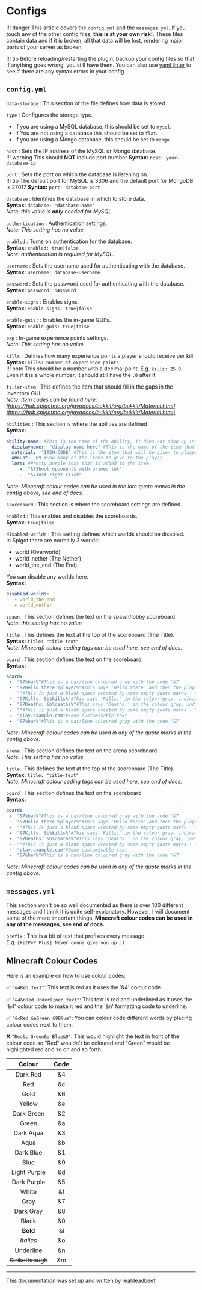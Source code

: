 #  Configs

!!! danger
    This article covers the `config.yml` and the `messages.yml`. If you touch any of the other config files, **this is at**
    **your own risk!**. These files contain data and if it is broken, all that data will be lost, rendering major parts of your
    server as broken.

!!! tip
    Before reloading/restarting the plugin, backup your config files so that if anything goes wrong, you still have them. You can
    also use [yaml linter](http://www.yamllint.com/) to see if there are any syntax errors in your config

## `config.yml`

`data-storage`
: This section of the file defines how data is stored.

`type`
: Configures the storage type.

- If you are using a MySQL database, this should be set to `mysql`.
- If You are not using a database this should be set to `flat`.
- If you are using a Mongo database, this should be set to `mongo`.

`host`
: Sets the IP address of the MySQL or Mongo database.  
!!! warning
    This should **NOT** include port number
**Syntax:** `host: your-database-ip`  

`port`
: Sets the port on which the database is listening on.  
!!! tip
    The default port for MySQL is 3306 and the default
    port for MongoDB is 27017
**Syntax:** `port: database-port`

`database`
: Identifies the database in which to store data.  
**Syntax:** `database: "database-name"`  
*Note: this value is **only** needed for MySQL.*

`authentication`
: Authentication settings.  
*Note: This setting has no value.*

`enabled`
: Turns on authentication for the database.  
**Syntax:** `enabled: true|false`  
*Note: authentication is required for MySQL.*

`username`
: Sets the username used for authenticating with the database.  
**Syntax:** `username: database-username`

`password`
: Sets the password used for authenticating with the database.  
**Syntax:** `password: p4ssw0rd`

`enable-signs`
: Enables signs.  
**Syntax:** `enable-signs: true|false`

`enable-guis:`
: Enables the in-game GUI's.  
**Syntax:** `enable-guis: true|false`

`exp`
: In-game experience points settings.  
*Note: This setting has no value.*

`kills`
: Defines how many experience points a player should receive per kill.  
**Syntax:** `kills: number-of-experience-points`  
!!! note
    This should be a number with a decimal point. E.g. `kills: 25.0`. Even if it is a whole number, it should still have the `.0` after it.

`filler-item`
: This defines the item that should fill in the gaps in the inventory GUI.  
*Note: Item codes can be found here: [https://hub.spigotmc.org/javadocs/bukkit/org/bukkit/Material.html](https://hub.spigotmc.org/javadocs/bukkit/org/bukkit/Material.html)*

`abilities`
: This section is where the abilities are defined  
**Syntax:**
```yaml
ability-name: #This is the name of the ability, it does not show up in-game.
  displayname:  "display-name-here" #This is the name of the item that will give the ability.
  material:  "ITEM-CODE" #This is the item that will be given to player, item codes can be found here: https://hub.spigotmc.org/javadocs/bukkit/org/bukkit/Material.html
  amount:  69 #How many of the items to give to the player.
  lore: #Pretty purple text that is added to the item.
     -  "&7Shoot opponents with primed tnt"
     -  "&7Just right click"
```
*Note: Minecraft colour codes can be used in the lore quote marks in the config above, see end of docs.*

`scoreboard`
: This section is where the scoreboard settings are defined.

`enabled`
: This enables and disables the scoreboards.  
**Syntax:** `true|false`

`disabled-worlds`
: This setting defines which worlds should be disabled.  
In Spigot there are normally 3 worlds:

- world (Overworld)
- world_nether (The Nether)
- world_the_end (The End)

You can disable any worlds here.  
**Syntax:** 
```yaml
disabled-worlds:
   - world_the_end
   - world_nether
```
`spawn`
: This section defines the text on the spawn/lobby scoreboard.  
*Note: this setting has no value*

`title`
: This defines the text at the top of the scoreboard (The Title).  
**Syntax:** `title: "title-text"`  
*Note: Minecraft colour coding tags can be used here, see end of docs.*

`board`
: This section defines the text on the scoreboard  
**Syntax:**
```yaml
board:
 -  "&7%bar%"#This is a bar/line coloured gray with the code '&7'
 -  "&7Hello there %player%"#This says 'Hello there' and then the players username, defined by '%player%' in the colour gray, indicated by '&7'.
 -  ""#This is just a blank space created by some empty quote marks - You could put some text in here.
 -  "&7Kills: &b%kills%"#This says 'Kills:' in the colour gray, indicated by the colour code '&7' followed by the number of kills, indicated by '%kills%' in the colour aqua, indicated by '&b'.
 -  "&7Deaths: &b%deaths%"#This says 'Deaths:' in the colour gray, indicated by the colour code '&7' followed by the number of deaths, indicated by '%deaths%' in the colour aqua, indicated by '&b'.
 -  ""#This is just a blank space created by some empty quote marks - You could put some text in here.
 -  "play.example.com"#Some customisable text
 -  "&7%bar%"#This is a bar/line coloured gray with the code '&7'
```
*Note: Minecraft colour codes can be used in any of the quote marks in the config above.*

`arena`
: This section defines the text on the arena scoreboard.  
*Note: This setting has no value.*

`title`
: This defines the text at the top of the scoreboard (The Title).  
**Syntax:** `title: "title-text"`  
*Note: Minecraft colour coding tags can be used here, see end of docs.*

`board`
: This section defines the text on the scoreboard  
**Syntax:**
```yaml
board:
 -  "&7%bar%"#This is a bar/line coloured gray with the code '&7'
 -  "&7Hello there %player%"#This says 'Hello there' and then the players username, defined by '%player%' in the colour gray, indicated by '&7'.
 -  ""#This is just a blank space created by some empty quote marks - You could put some text in here.
 -  "&7Kills: &b%kills%"#This says 'Kills:' in the colour gray, indicated by the colour code '&7' followed by the number of kills, indicated by '%kills%' in the colour aqua, indicated by '&b'.
 -  "&7Deaths: &b%deaths%"#This says 'Deaths:' in the colour gray, indicated by the colour code '&7' followed by the number of deaths, indicated by '%deaths%' in the colour aqua, indicated by '&b'.
 -  ""#This is just a blank space created by some empty quote marks - You could put some text in here.
 -  "play.example.com"#Some customisable text
 -  "&7%bar%"#This is a bar/line coloured gray with the code '&7'
```
*Note: Minecraft colour codes can be used in any of the quote marks in the config above.*

## `messages.yml`

This section won't be so well documented as there is over 100 different messages and I think it is quite self-explanatory. However, I will document some of the more important things.
**Minecraft colour codes can be used in any of the messages, see end of docs.**

`prefix`
: This is a bit of text that prefixes every message.  
E.g. `[KitPvP Plus] Never gonna give you up :)`

## Minecraft Colour Codes
Here is an example on how to use colour codes:

:white_check_mark: `"&4Red Text"`: This text is red as it uses the '&4' colour code.

:white_check_mark: `"&4&nRed Underlined text"`: This text is red and underlined as it uses the '&4' colour code to make it red and the '&n' formatting code to underline.

:white_check_mark: `"&cRed &aGreen &9Blue"`: You can colour code different words by placing colour codes next to them.

:x: `"Red&c Green&a Blue&9"`: This would highlight the text in front of the colour code so "Red" wouldn't be coloured and "Green" would be highlighted red and so on and so forth.

| Colour | Code |
|:--:|:--:|
| Dark Red | &4 |
| Red | &c |
| Gold | &6 |
| Yellow | &e |
| Dark Green | &2 |
| Green | &a |
| Dark Aqua | &3 |
| Aqua | &b |
| Dark Blue | &1 |
| Blue | &9 |
| Light Purple | &d |
| Dark Purple | &5 |
| White | &f |
| Gray | &7 |
| Dark Gray | &8 |
| Black | &0 |
| **Bold** | &l |
| *Italics* | &o |
| Underline | &n |
| ~~Strikethrough~~ | &m |

---
This documentation was set up and written by [realdeadbeef](https://github.com/realdeadbeef)